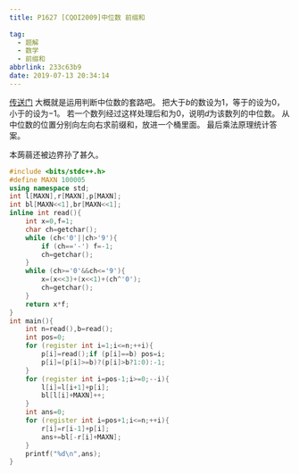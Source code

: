 ```yaml
---
title: P1627 [CQOI2009]中位数 前缀和
  
tag:
  - 题解
  - 数学
  - 前缀和
abbrlink: 233c63b9
date: 2019-07-13 20:34:14
---
```

[传送门](https://www.luogu.org/problemnew/show/P1627)
大概就是运用判断中位数的套路吧。
把大于$b$的数设为$1$，等于的设为$0$，小于的设为$-1$。
若一个数列经过这样处理后和为$0$，说明$d$为该数列的中位数。
从中位数的位置分别向左向右求前缀和，放进一个桶里面。
最后乘法原理统计答案。

本蒟蒻还被边界孙了甚久。
```cpp
#include <bits/stdc++.h>
#define MAXN 100005
using namespace std;
int l[MAXN],r[MAXN],p[MAXN];
int bl[MAXN<<1],br[MAXN<<1];
inline int read(){
    int x=0,f=1;
    char ch=getchar();
    while (ch<'0'||ch>'9'){
        if (ch=='-') f=-1;
        ch=getchar();
    }
    while (ch>='0'&&ch<='9'){
        x=(x<<3)+(x<<1)+(ch^'0');
        ch=getchar();
    }
    return x*f;
}
int main(){
    int n=read(),b=read();
    int pos=0;
    for (register int i=1;i<=n;++i){
        p[i]=read();if (p[i]==b) pos=i;
        p[i]=(p[i]>=b)?(p[i]>b?1:0):-1;
    }
    for (register int i=pos-1;i>=0;--i){
        l[i]=l[i+1]+p[i];
        bl[l[i]+MAXN]++;
    }
    int ans=0;
    for (register int i=pos+1;i<=n;++i){
        r[i]=r[i-1]+p[i];
        ans+=bl[-r[i]+MAXN];
    }
    printf("%d\n",ans);
}

```
